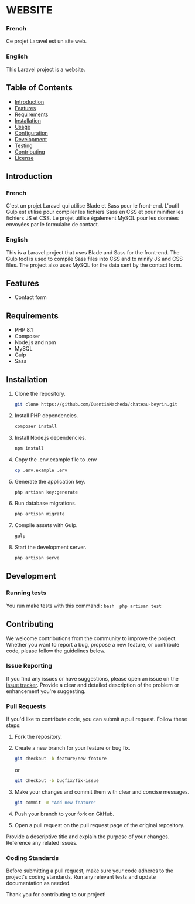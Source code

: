 # WEBSITE

### French 

Ce projet Laravel est un site web. 

### English

This Laravel project is a website.

## Table of Contents

- [Introduction](#introduction)
- [Features](#features)
- [Requirements](#requirements)
- [Installation](#installation)
- [Usage](#usage)
- [Configuration](#configuration)
- [Development](#development)
- [Testing](#testing)
- [Contributing](#contributing)
- [License](#license)

## Introduction

### French 

C'est un projet Laravel qui utilise Blade et Sass pour le front-end. L'outil Gulp est utilisé pour compiler les fichiers Sass en CSS et pour minifier les fichiers JS et CSS. Le projet utilise également MySQL pour les données envoyées par le formulaire de contact.

### English

This is a Laravel project that uses Blade and Sass for the front-end. The Gulp tool is used to compile Sass files into CSS and to minify JS and CSS files. The project also uses MySQL for the data sent by the contact form.

## Features

- Contact form

## Requirements

- PHP 8.1
- Composer
- Node.js and npm
- MySQL
- Gulp
- Sass

## Installation

1. Clone the repository.
   ```bash
   git clone https://github.com/QuentinMacheda/chateau-beyrin.git
   ```

2. Install PHP dependencies.
    ```bash
    composer install
    ```

3. Install Node.js dependencies.
    ```bash
    npm install
    ```

4. Copy the .env.example file to .env
    ```bash
    cp .env.example .env
    ```

5. Generate the application key.
    ```bash
    php artisan key:generate
    ```

6. Run database migrations.
    ```bash
    php artisan migrate
    ```

7. Compile assets with Gulp.
    ```bash
    gulp
    ```

8. Start the development server.
    ```bash
    php artisan serve
    ```

## Development

### Running tests

You run make tests with this command :
    ```bash 
        php artisan test
    ```

## Contributing

We welcome contributions from the community to improve the project. Whether you want to report a bug, propose a new feature, or contribute code, please follow the guidelines below.

### Issue Reporting

If you find any issues or have suggestions, please open an issue on the [issue tracker](https://github.com/QuentinMacheda/chateau-beyrin/issues). Provide a clear and detailed description of the problem or enhancement you're suggesting.

### Pull Requests

If you'd like to contribute code, you can submit a pull request. Follow these steps:

1. Fork the repository.

2. Create a new branch for your feature or bug fix.
   ```bash
   git checkout -b feature/new-feature
   ```
   or

   ```bash
   git checkout -b bugfix/fix-issue
    ```

3. Make your changes and commit them with clear and concise messages.
    ```bash
    git commit -m "Add new feature"
    ```

4. Push your branch to your fork on GitHub.

5. Open a pull request on the pull request page of the original repository.

Provide a descriptive title and explain the purpose of your changes.
Reference any related issues.

### Coding Standards

Before submitting a pull request, make sure your code adheres to the project's coding standards. Run any relevant tests and update documentation as needed.



Thank you for contributing to our project!
